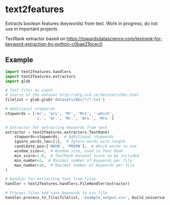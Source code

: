 # text2features
Extracts boolean features (keywords) from text. Work in progress, do not use in important projects.

TextRank extractor based on https://towardsdatascience.com/textrank-for-keyword-extraction-by-python-c0bae21bcec0

## Example

```python
import text2features.handlers
import text2features.extractors
import glob

# Text files as input
# Source of the dataset http://mlg.ucd.ie/datasets/bbc.html
filelist = glob.glob('datasets/bbc/*/*.txt')

# Additional stopwords
stopwords = ['mr', 'mrs', 'Mr', 'Mrs', '-which',
             'z.', 'mr.', 'Mr.', 'mrs.', 'Mrs.']

# Extractor for extracting keywords from text
extractor = text2features.extractors.TextRank(
    stopwords=stopwords,  # Additional stopwords
    ignore_words_len=[1],  # Ignore words with length
    candidate_pos=['NOUN', 'PROPN'],  # Which words to use
    window_size=4,  # Window size, used in Text Rank
    min_score=1.8,  # TextRank minimal score to be included
    min_number=5,  # Minimal number of keywords per file
    max_number=10,  # Maximal number of keywords per file
)

# Handler for extracting text from files
handler = text2features.handlers.FileHandler(extractor)

# Process files and save keywords to csv file
handler.process_to_file(filelist, 'example_output.csv', build_universum=True)
```

